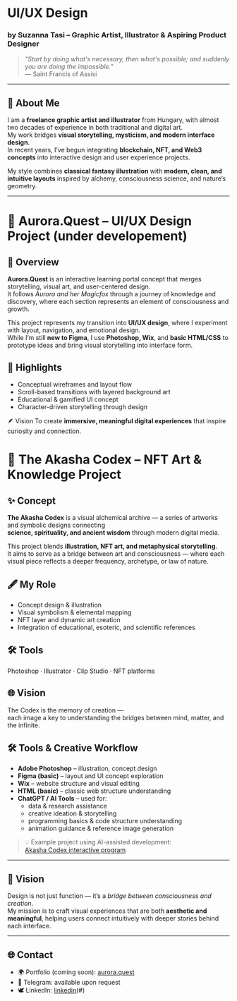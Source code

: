 
# UI/UX Design

### by Suzanna Tasi – Graphic Artist, Illustrator & Aspiring Product Designer

> *"Start by doing what's necessary, then what's possible; and suddenly you are doing the impossible."*  
> — Saint Francis of Assisi

---

## 🧭 About Me

I am a **freelance graphic artist and illustrator** from Hungary, with almost two decades of experience in both traditional and digital art.  
My work bridges **visual storytelling, mysticism, and modern interface design**.  
In recent years, I’ve begun integrating **blockchain, NFT, and Web3 concepts** into interactive design and user experience projects.

My style combines **classical fantasy illustration** with **modern, clean, and intuitive layouts** inspired by alchemy, consciousness science, and nature’s geometry.

---

# 🌌 Aurora.Quest – UI/UX Design Project (under developement)
## 🧭 Overview
**Aurora.Quest** is an interactive learning portal concept that merges storytelling, visual art, and user-centered design.  
It follows *Aurora and her Magicfox* through a journey of knowledge and discovery, where each section represents an element of consciousness and growth.

This project represents my transition into **UI/UX design**, where I experiment with layout, navigation, and emotional design.  
While I’m still **new to Figma**, I use **Photoshop, Wix**, and **basic HTML/CSS** to prototype ideas and bring visual storytelling into interface form.

## 🧩 Highlights
- Conceptual wireframes and layout flow
- Scroll-based transitions with layered background art
- Educational & gamified UI concept
- Character-driven storytelling through design

 🪶 Vision
To create **immersive, meaningful digital experiences** that inspire curiosity and connection.

# 🔮 The Akasha Codex – NFT Art & Knowledge Project

## ✨ Concept
**The Akasha Codex** is a visual alchemical archive — a series of artworks and symbolic designs connecting  
**science, spirituality, and ancient wisdom** through modern digital media.

This project blends **illustration, NFT art, and metaphysical storytelling**.  
It aims to serve as a bridge between art and consciousness — where each visual piece reflects a deeper frequency, archetype, or law of nature.

## 🖋️ My Role
- Concept design & illustration  
- Visual symbolism & elemental mapping  
- NFT layer and dynamic art creation  
- Integration of educational, esoteric, and scientific references  

## 🛠️ Tools
Photoshop · Illustrator · Clip Studio · NFT platforms

## 🌐 Vision
The Codex is the memory of creation —  
each image a key to understanding the bridges between mind, matter, and the infinite.


## 🛠️ Tools & Creative Workflow

- **Adobe Photoshop** – illustration, concept design  
- **Figma (basic)** – layout and UI concept exploration  
- **Wix** – website structure and visual editing  
- **HTML (basic)** – classic web structure understanding  
- **ChatGPT / AI Tools** – used for:  
  - data & research assistance  
  - creative ideation & storytelling  
  - programming basics & code structure understanding  
  - animation guidance & reference image generation
    
> 💡 Example project using AI-assisted development:  
> [Akasha Codex interactive program](https://codexrapy-ayuhfkwajrjfmveagklz8e.streamlit.app/)  

---

## 🔮 Vision

Design is not just function — it’s a *bridge between consciousness and creation*.  
My mission is to craft visual experiences that are both **aesthetic and meaningful**, helping users connect intuitively with deeper stories behind each interface.

---

## 🌐 Contact

- 🌍 Portfolio (coming soon): [aurora.quest](https://aurora.quest)  
- 💬 Telegram: available upon request  
- 🕊️ LinkedIn: [linkedin](https://www.linkedin.com/in/zsuzsanna-tasi-6b2681136/)(#)  
